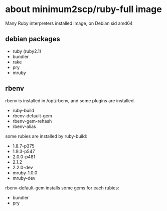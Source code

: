 # about minimum2scp/ruby-full image

Many Ruby interpreters installed image, on Debian sid amd64

## debian packages

 * ruby (ruby2.1)
 * bundler
 * rake
 * pry
 * mruby

## rbenv

rbenv is installed in /opt/rbenv, and some plugins are installed.

 * ruby-build
 * rbenv-default-gem
 * rbenv-gem-rehash
 * rbenv-alias

some rubies are installed by ruby-build:

 * 1.8.7-p375
 * 1.9.3-p547
 * 2.0.0-p481
 * 2.1.2
 * 2.2.0-dev
 * mruby-1.0.0
 * mruby-dev

rbenv-default-gem installs some gems for each rubies:

 * bundler
 * pry


